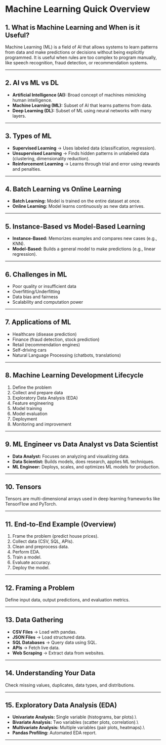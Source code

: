 # Machine Learning Quick Overview

## 1. What is Machine Learning and When is it Useful?

Machine Learning (ML) is a field of AI that allows systems to learn
patterns from data and make predictions or decisions without being
explicitly programmed.
It is useful when rules are too complex to program manually, like speech
recognition, fraud detection, or recommendation systems.

------------------------------------------------------------------------

## 2. AI vs ML vs DL

-   **Artificial Intelligence (AI):** Broad concept of machines
    mimicking human intelligence.
-   **Machine Learning (ML):** Subset of AI that learns patterns from
    data.
-   **Deep Learning (DL):** Subset of ML using neural networks with many
    layers.

------------------------------------------------------------------------

## 3. Types of ML

-   **Supervised Learning** → Uses labeled data (classification,
    regression).
-   **Unsupervised Learning** → Finds hidden patterns in unlabeled data
    (clustering, dimensionality reduction).
-   **Reinforcement Learning** → Learns through trial and error using
    rewards and penalties.

------------------------------------------------------------------------

## 4. Batch Learning vs Online Learning

-   **Batch Learning:** Model is trained on the entire dataset at once.
-   **Online Learning:** Model learns continuously as new data arrives.

------------------------------------------------------------------------

## 5. Instance-Based vs Model-Based Learning

-   **Instance-Based:** Memorizes examples and compares new cases (e.g.,
    KNN).
-   **Model-Based:** Builds a general model to make predictions (e.g.,
    linear regression).

------------------------------------------------------------------------

## 6. Challenges in ML

-   Poor quality or insufficient data
-   Overfitting/Underfitting
-   Data bias and fairness
-   Scalability and computation power

------------------------------------------------------------------------

## 7. Applications of ML

-   Healthcare (disease prediction)
-   Finance (fraud detection, stock prediction)
-   Retail (recommendation engines)
-   Self-driving cars
-   Natural Language Processing (chatbots, translations)

------------------------------------------------------------------------

## 8. Machine Learning Development Lifecycle

1.  Define the problem
2.  Collect and prepare data
3.  Exploratory Data Analysis (EDA)
4.  Feature engineering
5.  Model training
6.  Model evaluation
7.  Deployment
8.  Monitoring and improvement

------------------------------------------------------------------------

## 9. ML Engineer vs Data Analyst vs Data Scientist

-   **Data Analyst:** Focuses on analyzing and visualizing data.
-   **Data Scientist:** Builds models, does research, applies ML
    techniques.
-   **ML Engineer:** Deploys, scales, and optimizes ML models for
    production.

------------------------------------------------------------------------

## 10. Tensors

Tensors are multi-dimensional arrays used in deep learning frameworks
like TensorFlow and PyTorch.

------------------------------------------------------------------------

## 11. End-to-End Example (Overview)

1.  Frame the problem (predict house prices).
2.  Collect data (CSV, SQL, APIs).
3.  Clean and preprocess data.
4.  Perform EDA.
5.  Train a model.
6.  Evaluate accuracy.
7.  Deploy the model.

------------------------------------------------------------------------

## 12. Framing a Problem

Define input data, output predictions, and evaluation metrics.

------------------------------------------------------------------------

## 13. Data Gathering

-   **CSV Files** → Load with pandas.
-   **JSON Files** → Load structured data.
-   **SQL Databases** → Query data using SQL.
-   **APIs** → Fetch live data.
-   **Web Scraping** → Extract data from websites.

------------------------------------------------------------------------

## 14. Understanding Your Data

Check missing values, duplicates, data types, and distributions.

------------------------------------------------------------------------

## 15. Exploratory Data Analysis (EDA)

-   **Univariate Analysis:** Single variable (histograms, bar plots).\
-   **Bivariate Analysis:** Two variables (scatter plots, correlation).\
-   **Multivariate Analysis:** Multiple variables (pair plots,
    heatmaps).\
-   **Pandas Profiling:** Automated EDA report.

------------------------------------------------------------------------
